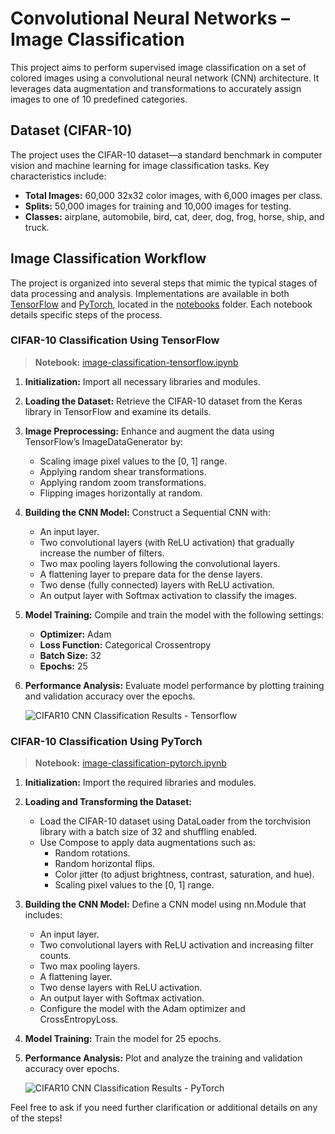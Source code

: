 
# Convolutional Neural Networks – Image Classification

This project aims to perform supervised image classification on a set of colored images using a convolutional neural network (CNN) architecture. It leverages data augmentation and transformations to accurately assign images to one of 10 predefined categories.

## Dataset (CIFAR-10)
The project uses the CIFAR-10 dataset—a standard benchmark in computer vision and machine learning for image classification tasks. Key characteristics include:
- **Total Images:** 60,000 32x32 color images, with 6,000 images per class.
- **Splits:** 50,000 images for training and 10,000 images for testing.
- **Classes:** airplane, automobile, bird, cat, deer, dog, frog, horse, ship, and truck.

## Image Classification Workflow
The project is organized into several steps that mimic the typical stages of data processing and analysis. Implementations are available in both [TensorFlow](https://www.tensorflow.org/) and [PyTorch](https://pytorch.org/), located in the [notebooks](/notebooks) folder. Each notebook details specific steps of the process.

### **CIFAR-10 Classification Using TensorFlow**
> **Notebook:** [image-classification-tensorflow.ipynb](https://github.com/sinanw/cnn-image-classification/blob/main/notebooks/image-classification-tensorflow.ipynb)

1. **Initialization:** Import all necessary libraries and modules.
2. **Loading the Dataset:** Retrieve the CIFAR-10 dataset from the Keras library in TensorFlow and examine its details.
3. **Image Preprocessing:** Enhance and augment the data using TensorFlow’s ImageDataGenerator by:
   - Scaling image pixel values to the [0, 1] range.
   - Applying random shear transformations.
   - Applying random zoom transformations.
   - Flipping images horizontally at random.
4. **Building the CNN Model:** Construct a Sequential CNN with:
   - An input layer.
   - Two convolutional layers (with ReLU activation) that gradually increase the number of filters.
   - Two max pooling layers following the convolutional layers.
   - A flattening layer to prepare data for the dense layers.
   - Two dense (fully connected) layers with ReLU activation.
   - An output layer with Softmax activation to classify the images.
5. **Model Training:** Compile and train the model with the following settings:
   - **Optimizer:** Adam
   - **Loss Function:** Categorical Crossentropy
   - **Batch Size:** 32
   - **Epochs:** 25
6. **Performance Analysis:** Evaluate model performance by plotting training and validation accuracy over the epochs.

   ![CIFAR10 CNN Classification Results - Tensorflow](reports/figures/cifar10_cnn_classification_results_tensorflow.png)

### **CIFAR-10 Classification Using PyTorch**
> **Notebook:** [image-classification-pytorch.ipynb](https://github.com/sinanw/cnn-image-classification/blob/main/notebooks/image-classification-pytorch.ipynb)

1. **Initialization:** Import the required libraries and modules.
2. **Loading and Transforming the Dataset:** 
   - Load the CIFAR-10 dataset using DataLoader from the torchvision library with a batch size of 32 and shuffling enabled.
   - Use Compose to apply data augmentations such as:
     - Random rotations.
     - Random horizontal flips.
     - Color jitter (to adjust brightness, contrast, saturation, and hue).
     - Scaling pixel values to the [0, 1] range.
3. **Building the CNN Model:** Define a CNN model using nn.Module that includes:
   - An input layer.
   - Two convolutional layers with ReLU activation and increasing filter counts.
   - Two max pooling layers.
   - A flattening layer.
   - Two dense layers with ReLU activation.
   - An output layer with Softmax activation.
   - Configure the model with the Adam optimizer and CrossEntropyLoss.
4. **Model Training:** Train the model for 25 epochs.
5. **Performance Analysis:** Plot and analyze the training and validation accuracy over epochs.

   ![CIFAR10 CNN Classification Results - PyTorch](reports/figures/cifar10_cnn_classification_results_pytorch.png)

Feel free to ask if you need further clarification or additional details on any of the steps!

